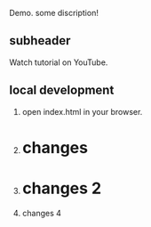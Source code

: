 Demo.
some discription!

## subheader

Watch tutorial on YouTube.

## local development

1. open index.html in your browser.

2. # changes
3. # changes 2
4. changes 4 
